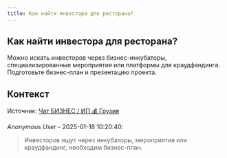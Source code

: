 ```yaml
---
title: Как найти инвестора для ресторана?
---
```


## Как найти инвестора для ресторана?

Можно искать инвесторов через бизнес-инкубаторы, специализированные мероприятия или платформы для краудфандинга. Подготовьте бизнес-план и презентацию проекта.

## Контекст

Источник: [Чат БИЗНЕС / ИП 💰 Грузия](https://t.me/ip_ge)

_Anonymous User_ - 2025-01-18 10:20:40:

> Инвесторов ищут через инкубаторы, мероприятия или краудфандинг, необходим бизнес-план.
